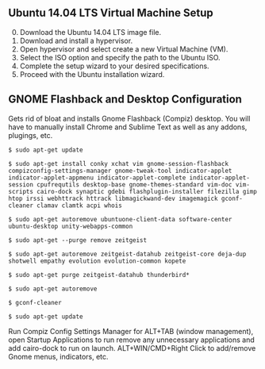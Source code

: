 ## Ubuntu 14.04 LTS Virtual Machine Setup

0. Download the Ubuntu 14.04 LTS image file.
0. Download and install a hypervisor.
0. Open hypervisor and select create a new Virtual Machine (VM).
0. Select the ISO option and specify the path to the Ubuntu ISO.
0. Complete the setup wizard to your desired specifications.
0. Proceed with the Ubuntu installation wizard.

## GNOME Flashback and Desktop Configuration

Gets rid of bloat and installs Gnome Flashback (Compiz) desktop. You will have to manually install Chrome and Sublime Text as well as any addons, plugings, etc.

`$ sudo apt-get update`

`$ sudo apt-get install conky xchat vim gnome-session-flashback compizconfig-settings-manager gnome-tweak-tool indicator-applet indicator-applet-appmenu indicator-applet-complete indicator-applet-session cpufrequtils desktop-base gnome-themes-standard vim-doc vim-scripts cairo-dock synaptic gdebi flashplugin-installer filezilla gimp htop irssi webhttrack httrack libmagickwand-dev imagemagick gconf-cleaner clamav clamtk acpi whois`

`$ sudo apt-get autoremove ubuntuone-client-data software-center ubuntu-desktop unity-webapps-common`

`$ sudo apt-get --purge remove zeitgeist`

`$ sudo apt-get autoremove zeitgeist-datahub zeitgeist-core deja-dup shotwell empathy evolution evolution-common kopete`

`$ sudo apt-get purge zeitgeist-datahub thunderbird*`

`$ sudo apt-get autoremove`

`$ gconf-cleaner`

`$ sudo apt-get update`

Run Compiz Config Settings Manager for ALT+TAB (window management), open Startup Applications to run remove any unnecessary applications and add cairo-dock to run on launch. ALT+WIN/CMD+Right Click to add/remove Gnome menus, indicators, etc.

